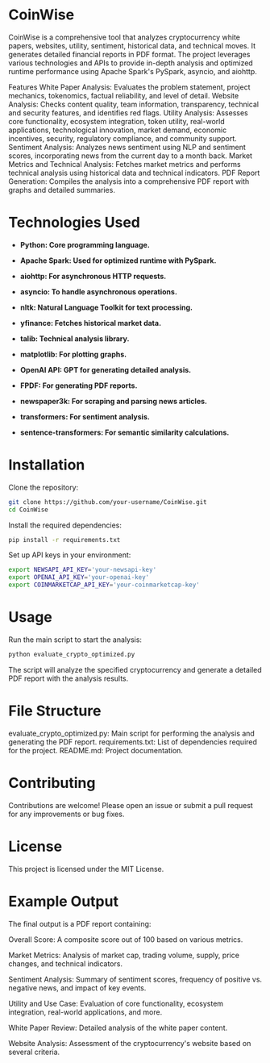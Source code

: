 # CoinWise

CoinWise is a comprehensive tool that analyzes cryptocurrency white papers, websites, utility, sentiment, historical data, and technical moves. It generates detailed financial reports in PDF format. The project leverages various technologies and APIs to provide in-depth analysis and optimized runtime performance using Apache Spark's PySpark, asyncio, and aiohttp.

Features
White Paper Analysis: Evaluates the problem statement, project mechanics, tokenomics, factual reliability, and level of detail.
Website Analysis: Checks content quality, team information, transparency, technical and security features, and identifies red flags.
Utility Analysis: Assesses core functionality, ecosystem integration, token utility, real-world applications, technological innovation, market demand, economic incentives, security, regulatory compliance, and community support.
Sentiment Analysis: Analyzes news sentiment using NLP and sentiment scores, incorporating news from the current day to a month back.
Market Metrics and Technical Analysis: Fetches market metrics and performs technical analysis using historical data and technical indicators.
PDF Report Generation: Compiles the analysis into a comprehensive PDF report with graphs and detailed summaries.

# Technologies Used
- **Python: Core programming language.**

- **Apache Spark: Used for optimized runtime with PySpark.**

- **aiohttp: For asynchronous HTTP requests.**

- **asyncio: To handle asynchronous operations.**

- **nltk: Natural Language Toolkit for text processing.**

- **yfinance: Fetches historical market data.**

- **talib: Technical analysis library.**

- **matplotlib: For plotting graphs.**

- **OpenAI API: GPT for generating detailed analysis.**

- **FPDF: For generating PDF reports.**

- **newspaper3k: For scraping and parsing news articles.**

- **transformers: For sentiment analysis.**

- **sentence-transformers: For semantic similarity calculations.**

# Installation

Clone the repository:
```bash
git clone https://github.com/your-username/CoinWise.git
cd CoinWise
```

Install the required dependencies:
```bash
pip install -r requirements.txt
```

Set up API keys in your environment:
```bash
export NEWSAPI_API_KEY='your-newsapi-key'
export OPENAI_API_KEY='your-openai-key'
export COINMARKETCAP_API_KEY='your-coinmarketcap-key'
```

# Usage
Run the main script to start the analysis:

```bash
python evaluate_crypto_optimized.py
```

The script will analyze the specified cryptocurrency and generate a detailed PDF report with the analysis results.

# File Structure
evaluate_crypto_optimized.py: Main script for performing the analysis and generating the PDF report.
requirements.txt: List of dependencies required for the project.
README.md: Project documentation.

# Contributing
Contributions are welcome! Please open an issue or submit a pull request for any improvements or bug fixes.

# License
This project is licensed under the MIT License.

# Example Output
The final output is a PDF report containing:

Overall Score: A composite score out of 100 based on various metrics.

Market Metrics: Analysis of market cap, trading volume, supply, price changes, and technical indicators.

Sentiment Analysis: Summary of sentiment scores, frequency of positive vs. negative news, and impact of key events.

Utility and Use Case: Evaluation of core functionality, ecosystem integration, real-world applications, and more.

White Paper Review: Detailed analysis of the white paper content.

Website Analysis: Assessment of the cryptocurrency's website based on several criteria.
